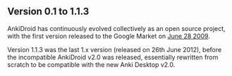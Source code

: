 ## Version 0.1 to 1.1.3

AnkiDroid has continuously evolved collectively as an open source project, with the first version released to the Google Market on [June 28 2009](http://nicolas-raoul.blogspot.jp/2009/06/just-published-ankidroid-on-market.html).

Version 1.1.3 was the last 1.x version (released on 26th June 2012), before the incompatible AnkiDroid v2.0 was released,
essentially rewritten from scratch to be compatible with the new Anki Desktop v2.0.
